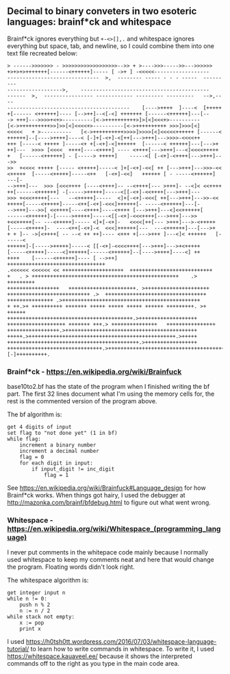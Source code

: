 ## Decimal to binary conveters in two esoteric languages: brainf\*ck and whitespace

Brainf\*ck ignores everything but `+-<>[],.` and whitespace ignores everything but space, tab, and newline, so I could combine them into one text file recreated below:

    > ------>>>>>>> - >>>>>>>>>>>>>>>>>>-->> + >---->>>----->>--->>>>>>
    +>+>+>+++++++[------<++++++]----- [ ->+ ] -<<<<<------------------
    ------------------------------	>,	-------- ----- - - - -----	---------
    ------------------>,	------------------------------------------
    ------	>,	---------------- ------------ --------- ---------	-->,----
    ----------------------------------------	[---->++++	]----<	[+++++
    +[------ <++++++]---- [-->++]--<[-<] +++++++ [------<++++++]---[--
    -> +++]--->>>>+<+>----------[<->++++++++++>]>[<]<<<+>----------
    [<->++++++++++>>]>>[<]<<<<+>----------[<->++++++++++ >>>]>>>[<]
    <<<<<	+ >----------	[<->++++++++++>>>>]>>>>[<]<<<<<++++++ [------<
    ++++++]--[---->++++]----< [-]+[-<+]-<[++[--->+++]--->>>>-<<<<++
    +++ [-----< +++++ ]-----<+ +[-<+]-<]++++++	[------< ++++++]---[--->+
    ++]---	>>>> [<<<<	++++[----<++++]	---- <++++[--->+++]---<]<<<<+++++
    +	[------<++++++] - [-----> +++++]	-----<[ [-<+]-<++++[--->+++]--->>
    >>	+<<<< +++++	[----- <+++++]-----< ]+[-<+]-<<[ ++ [--->+++]--->>>-<<
    <+++++	[-----<+++++]-----<++	[-<+]-<<]	++++++ [ - -----<++++++]	---[-
    -->+++]---	>>> [<<<++++ [----<++++]-- --<++++[--- >+++]- --<]< <<++++
    ++[------<++++++] -[----->+++++]-----<[[-<+]-<<++++[--->+++]---
    >>>	+<<<+++++[---	--<+++++]-----	<]+[-<+]-<<<[ ++[--->+++]--->>-<<
    +++++[-----<+++++]-----<++[-<+]-<<<]++++++[- -----<++++++]---[-
    -->+++]--->>[ <<++++[----<++++]----<++++ [--->+++]---<]<<++++++[
    ------<++++++]-[----->+++++]-----<[[-<+]-<<<++++[--->+++]--->>
    +<<+++++[-- ---<+++++]----- <]+[-<+]-	<<<<[++[--- >+++]--->-<+++++
    [-----<+++++]-	----<++[-<+]-<	<<<]++++++[---	---<++++++]---[--->+
    + + ]-- ->[<++++[ -- --< ++ ++]---- <+++ +[--->+++ ]---<]< ++++++	[------<
    ++++++]-[----->+++++]-----< [[-<+]-<<<<++++[--->+++]--->+<+++++
    [-----<+++++]-----<]++++++[------<++++++]--[---->++++]----<] ++
    ++++	[------<++++++]---- [ -->++]	++++++++++++++++++++++++++++++++
    .<<<<<< <<<<<< << ++++++++++++++++++++	+++++++++++++++++++++++++++
    +	. > ++++++++++++++++++++++++++++++++++++++++++++++++	.> +++++++++
    +++++++++++++++++	++++++++++++++++++++++.	>+++++++++++++++++++++
    +++++++++++++++++++++++++++ .>	+++++++++++++++++++++++++++++++++
    +++++++++++++++ .>+++++++++++++++++++++++++++++++++++++++++++++
    + ++.>+ ++++++++++ +++++++ +++++ +++++ +++++ ++++++ +++++++++. >+	++++++
    +++++++++++++++++++++++++++++++++++++++++.>+++++++++++++++++++
    +++++++++++++++++++ +++++++ +++.> +++++++++++++++	++++++++++++++++
    +++++++++++++++++.>+++++++++++++++++++++++++++++++++++++++++++
    +++++.>++++++++++++++++++++++++++++++++++++++++++++++++.>+++++
    +++++++++++++++++++++++++++++++++++++++++++.>+++++++++++++++++
    +++++++++++++++++++++++++++++++.>++++++++++++++++++++++++++++++++++++++++++++++++[-]++++++++++.


### Brainf\*ck - https://en.wikipedia.org/wiki/Brainfuck

base10to2.bf has the state of the program when I finished writing the bf part. The first 32 lines document what I'm using the memory cells for, the rest is the commented version of the program above.

The bf algorithm is:

    get 4 digits of input
    set flag to "not done yet" (1 in bf)
    while flag:
        increment a binary number
        increment a decimal number
        flag = 0
        for each digit in input:
            if input_digit != inc_digit
                flag = 1

See https://en.wikipedia.org/wiki/Brainfuck#Language_design for how Brainf\*ck works. When things got hairy, I used the debugger at http://mazonka.com/brainf/bfdebug.html to figure out what went wrong.

### Whitespace - https://en.wikipedia.org/wiki/Whitespace_(programming_language)

I never put comments in the whitepace code mainly because I normally used whitespace to keep my comments neat and here that would change the program. Floating words didn't look right.

The whitespace algorithm is:

    get integer input n
    while n != 0:
        push n % 2
        n := n / 2
    while stack not empty:
        x := pop
        print x

I used https://h0tsh0tt.wordpress.com/2016/07/03/whitespace-language-tutorial/ to learn how to write commands in whitespace. To write it, I used https://whitespace.kauaveel.ee/ because it shows the interpreted commands off to the right as you type in the main code area. 
